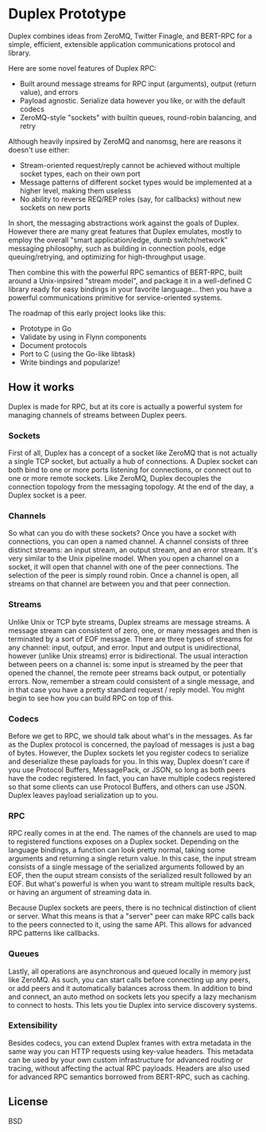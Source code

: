 # Duplex Prototype

Duplex combines ideas from ZeroMQ, Twitter Finagle, and BERT-RPC for a simple, efficient, extensible application communications protocol and library.

Here are some novel features of Duplex RPC:
 * Built around message streams for RPC input (arguments), output (return value), and errors
 * Payload agnostic. Serialize data however you like, or with the default codecs
 * ZeroMQ-style "sockets" with builtin queues, round-robin balancing, and retry

Although heavily inpsired by ZeroMQ and nanomsg, here are reasons it doesn't use either:
 * Stream-oriented request/reply cannot be achieved without multiple socket types, each on their own port
 * Message patterns of different socket types would be implemented at a higher level, making them useless
 * No ability to reverse REQ/REP roles (say, for callbacks) without new sockets on new ports

In short, the messaging abstractions work against the goals of Duplex. However there are many great features that Duplex emulates, mostly to employ the overall "smart application/edge, dumb switch/network" messaging philosophy, such as building in connection pools, edge queuing/retrying, and optimizing for high-throughput usage.

Then combine this with the powerful RPC semantics of BERT-RPC, built around a Unix-inpsired "stream model", and package it in a well-defined C library ready for easy bindings in your favorite language... then you have a powerful communications primitive for service-oriented systems. 

The roadmap of this early project looks like this:
 * Prototype in Go
 * Validate by using in Flynn components
 * Document protocols
 * Port to C (using the Go-like libtask)
 * Write bindings and popularize!

## How it works

Duplex is made for RPC, but at its core is actually a powerful system for managing channels of streams between Duplex peers.

### Sockets

First of all, Duplex has a concept of a socket like ZeroMQ that is not actually a single TCP socket, but actually a hub of connections. A Duplex socket can both bind to one or more ports listening for connections, or connect out to one or more remote sockets. Like ZeroMQ, Duplex decouples the connection topology from the messaging topology. At the end of the day, a Duplex socket is a peer. 

### Channels

So what can you do with these sockets? Once you have a socket with connections, you can open a named channel. A channel consists of three distinct streams: an input stream, an output stream, and an error stream. It's very similar to the Unix pipeline model. When you open a channel on a socket, it will open that channel with one of the peer connections. The selection of the peer is simply round robin. Once a channel is open, all streams on that channel are between you and that peer connection.

### Streams

Unlike Unix or TCP byte streams, Duplex streams are message streams. A message stream can consistent of zero, one, or many messages and then is terminated by a sort of EOF message. There are three types of streams for any channel: input, output, and error. Input and output is unidirectional, however (unlike Unix streams) error is bidirectional. The usual interaction between peers on a channel is: some input is streamed by the peer that opened the channel, the remote peer streams back output, or potentially errors. Now, remember a stream could consistent of a single message, and in that case you have a pretty standard request / reply model. You might begin to see how you can build RPC on top of this.

### Codecs

Before we get to RPC, we should talk about what's in the messages. As far as the Duplex protocol is concerned, the payload of messages is just a bag of bytes. However, the Duplex sockets let you register codecs to serialize and deserialize these payloads for you. In this way, Duplex doesn't care if you use Protocol Buffers, MessagePack, or JSON, so long as both peers have the codec registered. In fact, you can have multiple codecs registered so that some clients can use Protocol Buffers, and others can use JSON. Duplex leaves payload serialization up to you.

### RPC

RPC really comes in at the end. The names of the channels are used to map to registered functions exposes on a Duplex socket. Depending on the language bindings, a function can look pretty normal, taking some arguments and returning a single return value. In this case, the input stream consists of a single message of the serialized arguments followed by an EOF, then the ouput stream consists of the serialized result followed by an EOF. But what's powerful is when you want to stream multiple results back, or having an argument of streaming data in. 

Because Duplex sockets are peers, there is no technical distinction of client or server. What this means is that a "server" peer can make RPC calls back to the peers connected to it, using the same API. This allows for advanced RPC patterns like callbacks.

### Queues

Lastly, all operations are asynchronous and queued locally in memory just like ZeroMQ. As such, you can start calls before connecting up any peers, or add peers and it automatically balances across them. In addition to bind and connect, an auto method on sockets lets you specify a lazy mechanism to connect to hosts. This lets you tie Duplex into service discovery systems. 

### Extensibility

Besides codecs, you can extend Duplex frames with extra metadata in the same way you can HTTP requests using key-value headers. This metadata can be used by your own custom infrastructure for advanced routing or tracing, without affecting the actual RPC payloads. Headers are also used for advanced RPC semantics borrowed from BERT-RPC, such as caching.

## License

BSD